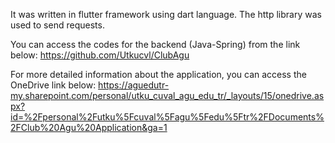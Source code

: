 It was written in flutter framework using dart language. The http library was used to send requests.

You can access the codes for the backend (Java-Spring) from the link below:
https://github.com/Utkucvl/ClubAgu

For more detailed information about the application, you can access the OneDrive link below:
https://aguedutr-my.sharepoint.com/personal/utku_cuval_agu_edu_tr/_layouts/15/onedrive.aspx?id=%2Fpersonal%2Futku%5Fcuval%5Fagu%5Fedu%5Ftr%2FDocuments%2FClub%20Agu%20Application&ga=1
